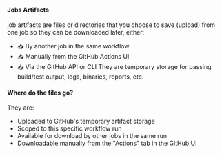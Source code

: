 #### Jobs Artifacts

job artifacts are files or directories that you choose to save (upload) from one job so they can be downloaded later, either:
- 📥 By another job in the same workflow
- 📥 Manually from the GitHub Actions UI
- 📥 Via the GitHub API or CLI
They are temporary storage for passing build/test output, logs, binaries, reports, etc.



#### Where do the files go?
They are:

- Uploaded to GitHub's temporary artifact storage
- Scoped to this specific workflow run
- Available for download by other jobs in the same run
- Downloadable manually from the "Actions" tab in the GitHub UI